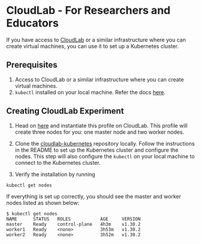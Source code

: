 # CloudLab - For Researchers and Educators

If you have access to [CloudLab](https://cloudlab.us/) or a similar infrastructure where you can create virtual machines, you can use it to set up a Kubernetes cluster.

## Prerequisites

1. Access to CloudLab or a similar infrastructure where you can create virtual machines.
2. `kubectl` installed on your local machine. Refer the docs [here](https://kubernetes.io/docs/tasks/tools/#kubectl). 

## Creating CloudLab Experiment

1. Head on [here](https://www.cloudlab.us/p/GWCloudLab/rutu-k8s-3n) and instantiate this profile on CloudLab. This profile will create three nodes for you: one master node and two worker nodes.

2. Clone the [cloudlab-kubernetes](https://github.com/rutu-sh/cloudlab-kubernetes) repository locally. Follow the instructions in the README to set up the Kubernetes cluster and configure the nodes. This step will also configure the `kubectl` on your local machine to connect to the Kubernetes cluster.

3. Verify the installation by running 

```bash
kubectl get nodes
```

If everything is set up correctly, you should see the master and worker nodes listed as shown below: 

```shell
$ kubectl get nodes
NAME      STATUS   ROLES           AGE     VERSION
master    Ready    control-plane   4h3m    v1.30.2
worker1   Ready    <none>          3h53m   v1.30.2
worker2   Ready    <none>          3h52m   v1.30.2
```
